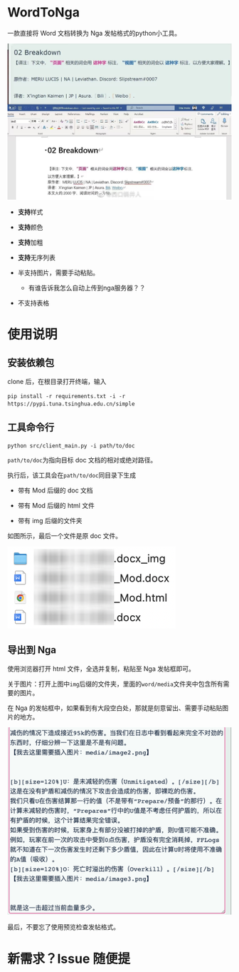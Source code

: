 # WordToNga

一款直接将 Word 文档转换为 Nga 发帖格式的python小工具。

![](assets/2023-02-12-19-49-49-image.png)


- **支持**样式

- **支持**颜色

- **支持**加粗

- **支持**无序列表

- 半支持图片，需要手动粘贴。
    - 有谁告诉我怎么自动上传到nga服务器？？

- 不支持表格

# 使用说明

## 安装依赖包

clone 后，在根目录打开终端，输入

`pip install -r requirements.txt -i -r https://pypi.tuna.tsinghua.edu.cn/simple`

## 工具命令行

`python src/client_main.py -i path/to/doc`

`path/to/doc`为指向目标 doc 文档的相对或绝对路径。

执行后，该工具会在`path/to/doc`同目录下生成

- 带有 Mod 后缀的 doc 文档

- 带有 Mod 后缀的 html 文件

- 带有 img 后缀的文件夹

如图所示，最后一个文件是原 doc 文件。

![](assets/2023-02-12-19-45-49-image.png)

## 导出到 Nga

使用浏览器打开 html 文件，全选并复制，粘贴至 Nga 发帖框即可。

关于图片：打开上图中`img`后缀的文件夹，里面的`word/media`文件夹中包含所有需要的图片。

在 Nga 的发帖框中，如果看到有大段空白处，那就是刻意留出、需要手动粘贴图片的地方。

![image-20230212200044692](./assets/image-20230212200044692.png)



最后，不要忘了使用预览检查发帖格式。

# 新需求？Issue 随便提
